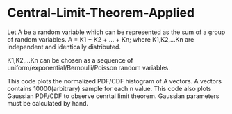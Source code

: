 # Central-Limit-Theorem-Applied

Let A be a random variable which can be represented as the sum of a group of random variables.
A = K1 + K2 + ... + Kn; where K1,K2,...Kn are independent and identically distributed.

K1,K2,...Kn can be chosen as a sequence of uniform/exponential/Bernoulli/Poisson random variables.

This code plots the normalized PDF/CDF histogram of A vectors. A vectors contains 10000(arbitrary) sample for each n value. This code also plots Gaussian PDF/CDF to observe cenrtal limit theorem.
Gaussian parameters must be calculated by hand. 
